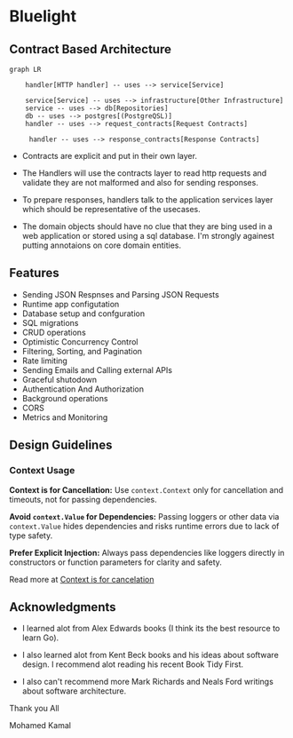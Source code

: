 # Bluelight 

## Contract Based Architecture


```mermaid
graph LR
 
    handler[HTTP handler] -- uses --> service[Service]

    service[Service] -- uses --> infrastructure[Other Infrastructure]
    service -- uses --> db[Repositories]
    db -- uses --> postgres[(PostgreQSL)]
    handler -- uses --> request_contracts[Request Contracts]

     handler -- uses --> response_contracts[Response Contracts]
```



- Contracts are explicit and put in their own  layer.


- The Handlers will use the contracts layer to read http requests and validate they are not malformed and also for sending responses.


- To prepare responses, handlers talk to the application services layer which should be representative of the usecases.


- The domain objects should have no clue that they are bing used in a web application or stored using a sql database. I'm strongly againest putting annotaions on core domain entities.




## Features

- Sending JSON Respnses and Parsing JSON Requests
- Runtime app configutation
- Database setup and confguration
- SQL migrations
- CRUD operations
- Optimistic Concurrency Control
- Filtering, Sorting, and Pagination
- Rate limiting
- Sending Emails and Calling external APIs
- Graceful shutodown
- Authentication And Authorization
- Background operations
- CORS
- Metrics and Monitoring



##  Design Guidelines 

### Context Usage
 **Context is for Cancellation:** Use `context.Context` only for cancellation and timeouts, not for passing dependencies.

 **Avoid `context.Value` for Dependencies:** Passing loggers or other data via `context.Value` hides dependencies and risks runtime errors due to lack of type safety.

 **Prefer Explicit Injection:** Always pass dependencies like loggers directly in constructors or function parameters for clarity and safety.

Read more at [Context is for cancelation
](https://dave.cheney.net/2017/01/26/context-is-for-cancelation)

## Acknowledgments 

- I learned alot from Alex Edwards books (I think its the best resource to learn Go).

- I also learned alot from Kent Beck books and his ideas about software design. I recommend alot reading his
  recent Book Tidy First. 

- I also can't recommend more Mark Richards and Neals Ford writings about software architecture.

Thank you All

Mohamed Kamal
